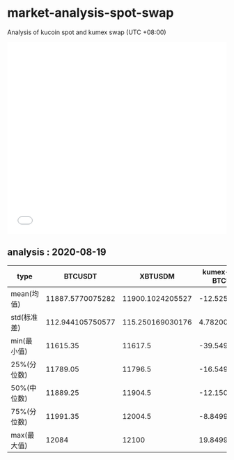 # market-analysis-spot-swap
Analysis of kucoin spot and kumex swap (UTC +08:00)

<iframe width="100%" height="440" src="./data.html" frameborder="no" border="0" scrolling="no"></iframe>

## analysis : 2020-08-19

type | BTCUSDT | XBTUSDM | kumex-XBTUSDM-BTCUSDT_arb
---|---|---|---
mean(均值) | 11887.5770075282 | 11900.1024205527 | -12.5254130311902
std(标准差) | 112.944105750577 | 115.250169030176 | 4.78200481264718
min(最小值) | 11615.35 | 11617.5 | -39.5499999999993
25%(分位数) | 11789.05 | 11796.5 | -16.5499999999993
50%(中位数) | 11889.25 | 11904.5 | -12.1500000000015
75%(分位数) | 11991.35 | 12004.5 | -8.84999999999854
max(最大值) | 12084 | 12100 | 19.8499999999985
